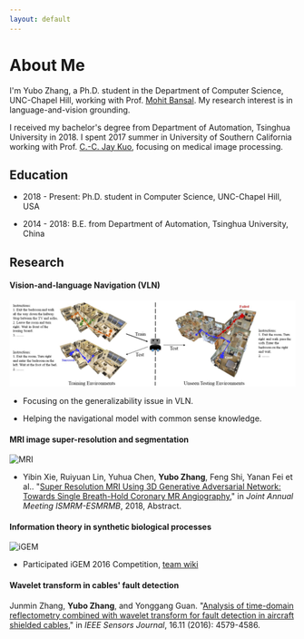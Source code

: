 ```yaml
---
layout: default
---
```


# About Me

I'm Yubo Zhang, a Ph.D. student in the Department of Computer Science, UNC-Chapel Hill, working with Prof. [Mohit Bansal](http://www.cs.unc.edu/~mbansal/). My research interest is in language-and-vision grounding.

I received my bachelor's degree from Department of Automation, Tsinghua University in 2018. I spent 2017 summer in University of Southern California working with Prof. [C.-C. Jay Kuo](https://viterbi.usc.edu/directory/faculty/Kuo/Chung-Chieh), focusing on medical image processing.


## Education

* 2018 - Present: Ph.D. student in Computer Science, UNC-Chapel Hill, USA

* 2014 - 2018: B.E. from Department of Automation, Tsinghua University, China


## Research

#### Vision-and-language Navigation (VLN)

![VLN](/assets/img/VLN.jpg)

* Focusing on the generalizability issue in VLN.

* Helping the navigational model with common sense knowledge.

#### MRI image super-resolution and segmentation

![MRI](/asserts/img/mri.jpg)

* Yibin Xie, Ruiyuan Lin, Yuhua Chen, **Yubo Zhang**, Feng Shi, Yanan Fei et al.. "[Super Resolution MRI Using 3D Generative Adversarial Network: Towards Single Breath-Hold Coronary MR Angiography](http://archive.ismrm.org/2018/1050.html)," in _Joint Annual Meeting ISMRM-ESMRMB_, 2018, Abstract.

#### Information theory in synthetic biological processes

![iGEM](/asserts/img/igem.png)

* Participated iGEM 2016 Competition, [team wiki](http://2016.igem.org/Team:Tsinghua-A)

#### Wavelet transform in cables' fault detection

Junmin Zhang, **Yubo Zhang**, and Yonggang Guan. "[Analysis of time-domain reflectometry combined with wavelet transform for fault detection in aircraft shielded cables](https://ieeexplore.ieee.org/document/7442073)," in _IEEE Sensors Journal_, 16.11 (2016): 4579-4586.
